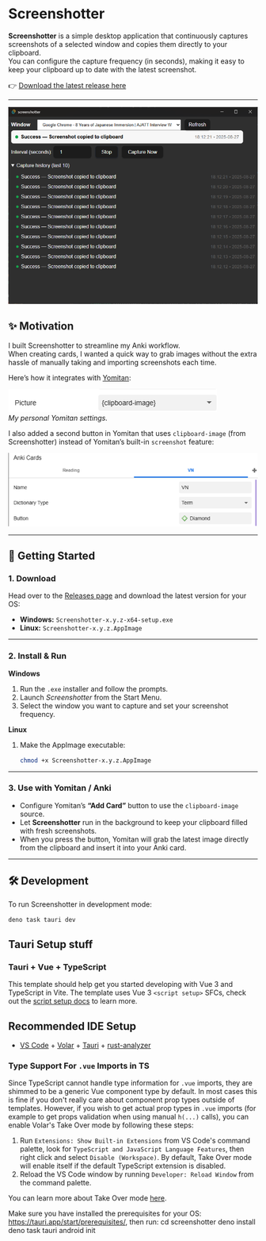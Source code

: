# Screenshotter

**Screenshotter** is a simple desktop application that continuously captures screenshots of a selected window and copies them directly to your clipboard.  
You can configure the capture frequency (in seconds), making it easy to keep your clipboard up to date with the latest screenshot.

👉 [Download the latest release here](https://github.com/KolbyML/screenshotter/releases)

---

![Screenshotter Preview](image-3.png)

## ✨ Motivation

I built Screenshotter to streamline my Anki workflow.  
When creating cards, I wanted a quick way to grab images without the extra hassle of manually taking and importing screenshots each time.

Here’s how it integrates with [Yomitan](https://github.com/yomidevs/yomitan):

![Yomitan Settings](image.png)  
*My personal Yomitan settings.*

I also added a second button in Yomitan that uses `clipboard-image` (from Screenshotter) instead of Yomitan’s built-in `screenshot` feature:

![Clipboard Integration](image-1.png)

---

## 🚀 Getting Started

### 1. Download
Head over to the [Releases page](https://github.com/KolbyML/screenshotter/releases) and download the latest version for your OS:

- **Windows:** `Screenshotter-x.y.z-x64-setup.exe`
- **Linux:** `Screenshotter-x.y.z.AppImage`

---

### 2. Install & Run

**Windows**
1. Run the `.exe` installer and follow the prompts.
2. Launch *Screenshotter* from the Start Menu.
3. Select the window you want to capture and set your screenshot frequency.

**Linux**
1. Make the AppImage executable:
   ```bash
   chmod +x Screenshotter-x.y.z.AppImage
   ```

---

### 3. Use with Yomitan / Anki

- Configure Yomitan’s **“Add Card”** button to use the `clipboard-image` source.
- Let **Screenshotter** run in the background to keep your clipboard filled with fresh screenshots.
- When you press the button, Yomitan will grab the latest image directly from the clipboard and insert it into your Anki card.

---

## 🛠 Development

To run Screenshotter in development mode:

```bash
deno task tauri dev
```

## Tauri Setup stuff

### Tauri + Vue + TypeScript

This template should help get you started developing with Vue 3 and TypeScript in Vite. The template uses Vue 3 `<script setup>` SFCs, check out the [script setup docs](https://v3.vuejs.org/api/sfc-script-setup.html#sfc-script-setup) to learn more.

## Recommended IDE Setup

- [VS Code](https://code.visualstudio.com/) + [Volar](https://marketplace.visualstudio.com/items?itemName=Vue.volar) + [Tauri](https://marketplace.visualstudio.com/items?itemName=tauri-apps.tauri-vscode) + [rust-analyzer](https://marketplace.visualstudio.com/items?itemName=rust-lang.rust-analyzer)

### Type Support For `.vue` Imports in TS

Since TypeScript cannot handle type information for `.vue` imports, they are shimmed to be a generic Vue component type by default. In most cases this is fine if you don't really care about component prop types outside of templates. However, if you wish to get actual prop types in `.vue` imports (for example to get props validation when using manual `h(...)` calls), you can enable Volar's Take Over mode by following these steps:

1. Run `Extensions: Show Built-in Extensions` from VS Code's command palette, look for `TypeScript and JavaScript Language Features`, then right click and select `Disable (Workspace)`. By default, Take Over mode will enable itself if the default TypeScript extension is disabled.
2. Reload the VS Code window by running `Developer: Reload Window` from the command palette.

You can learn more about Take Over mode [here](https://github.com/johnsoncodehk/volar/discussions/471).

Make sure you have installed the prerequisites for your OS: https://tauri.app/start/prerequisites/, then run:
  cd screenshotter
  deno install
  deno task tauri android init